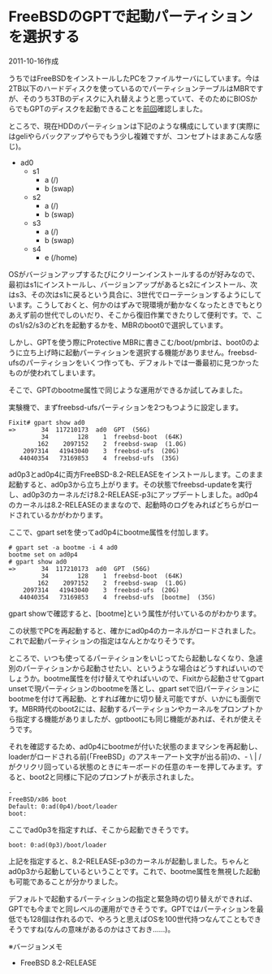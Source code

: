 # FreeBSDのGPTで起動パーティションを選択する

2011-10-16作成

うちではFreeBSDをインストールしたPCをファイルサーバにしています。今は2TB以下のハードディスクを使っているのでパーティションテーブルはMBRですが、そのうち3TBのディスクに入れ替えようと思っていて、そのためにBIOSからでもGPTのディスクを起動できることを[前回](20111009.md)確認しました。

ところで、現在HDDのパーティションは下記のような構成にしています(実際にはgeliやらバックアップやらでもう少し複雑ですが、コンセプトはまあこんな感じ)。

- ad0
  - s1
    - a (/)
    - b (swap)
  - s2
    - a (/)
    - b (swap)
  - s3
    - a (/)
    - b (swap)
  - s4
    - e (/home)

OSがバージョンアップするたびにクリーンインストールするのが好みなので、最初はs1にインストールし、バージョンアップがあるとs2にインストール、次はs3、その次はs1に戻るという具合に、3世代でローテーションするようにしています。こうしておくと、何かのはずみで現環境が動かなくなったときでもとりあえず前の世代でしのいだり、そこから復旧作業できたりして便利です。で、このs1/s2/s3のどれを起動するかを、MBRのboot0で選択しています。

しかし、GPTを使う際にProtective MBRに書きこむ/boot/pmbrは、boot0のように立ち上げ時に起動パーティションを選択する機能がありません。freebsd-ufsのパーティションをいくつ作っても、デフォルトでは一番最初に見つかったものが使われてしまいます。

そこで、GPTのbootme属性で同じような運用ができるか試してみました。

実験機で、まずfreebsd-ufsパーティションを2つもつように設定します。

```console
Fixit# gpart show ad0
=>       34  117210173  ad0  GPT  (56G)
         34        128    1  freebsd-boot  (64K)
        162    2097152    2  freebsd-swap  (1.0G)
    2097314   41943040    3  freebsd-ufs  (20G)
   44040354   73169853    4  freebsd-ufs  (35G)
```

ad0p3とad0p4に両方FreeBSD-8.2-RELEASEをインストールします。このまま起動すると、ad0p3から立ち上がります。その状態でfreebsd-updateを実行し、ad0p3のカーネルだけ8.2-RELEASE-p3にアップデートしました。ad0p4のカーネルは8.2-RELEASEのままなので、起動時のログをみればどちらがロードされているかがわかります。

ここで、gpart setを使ってad0p4にbootme属性を付加します。

```console
# gpart set -a bootme -i 4 ad0
bootme set on ad0p4
# gpart show ad0
=>       34  117210173  ad0  GPT  (56G)
         34        128    1  freebsd-boot  (64K)
        162    2097152    2  freebsd-swap  (1.0G)
    2097314   41943040    3  freebsd-ufs  (20G)
   44040354   73169853    4  freebsd-ufs  [bootme]  (35G)
```

gpart showで確認すると、[bootme]という属性が付いているのがわかります。

この状態でPCを再起動すると、確かにad0p4のカーネルがロードされました。これで起動パーティションの指定はなんとかなりそうです。

ところで、いつも使ってるパーティションをいじってたら起動しなくなり、急遽別のパーティションから起動させたい、というような場合はどうすればいいのでしょうか。bootme属性を付け替えてやればいいので、Fixitから起動させてgpart unsetで現パーティションのbootmeを落とし、gpart setで旧パーティションにbootmeを付けて再起動、とすれば確かに切り替え可能ですが、いかにも面倒です。MBR時代のboot2には、起動するパーティションやカーネルをプロンプトから指定する機能がありましたが、gptbootにも同じ機能があれば、それが使えそうです。

それを確認するため、ad0p4にbootmeが付いた状態のままマシンを再起動し、loaderがロードされる前(「FreeBSD」のアスキーアート文字が出る前)の、- \ \| / がクリクリ回っている状態のときにキーボードの任意のキーを押してみます。すると、boot2と同様に下記のプロンプトが表示されました。

```console
-
FreeBSD/x86 boot
Default: 0:ad(0p4)/boot/loader
boot:
```

ここでad0p3を指定すれば、そこから起動できそうです。

```console
boot: 0:ad(0p3)/boot/loader
```

上記を指定すると、8.2-RELEASE-p3のカーネルが起動しました。ちゃんとad0p3から起動しているということです。これで、bootme属性を無視した起動も可能であることが分かりました。

デフォルトで起動するパーティションの指定と緊急時の切り替えができれば、GPTでも今までと同レベルの運用ができそうです。GPTではパーティションを最低でも128個は作れるので、やろうと思えばOSを100世代持つなんてこともできそうですね(なんの意味があるのかはさておき……)。

※バージョンメモ

- FreeBSD 8.2-RELEASE

